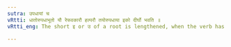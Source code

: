 ```yaml
---
sutra: उपधायां च
vRtti: धातोरुपधाभूतो यौ रेफवकारौ हल्परौ तयोरुपधाया इको दीर्घो भवति ॥
vRtti_eng: The short इ or उ of a root is lengthened, when the verb has र् or व् as its penultimate letter, and is followed by a consonant.

---
```

